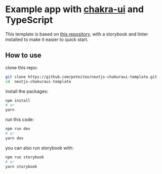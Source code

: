 # Example app with [chakra-ui](https://github.com/chakra-ui/chakra-ui) and TypeScript

This template is based on [this repository](https://github.com/vercel/next.js/tree/canary/examples/with-chakra-ui-typescript), with a storybook and linter installed to make it easier to quick start.

## How to use

clone this repo:

```bash
git clone https://github.com/poteitoo/nextjs-chakuraui-template.git
cd  nextjs-chakuraui-template
```

install the packages:

```bash
npm install
# or
yarn

```

run this code:

```bash
npm run dev
# or
yarn dev

```

you can also run storybook with:

```bash
npm run storybook
# or
yarn storybook

```
